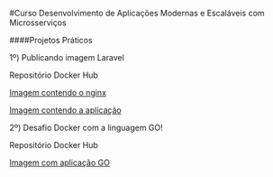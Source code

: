 #Curso Desenvolvimento de Aplicações Modernas e Escaláveis com Microsserviços

####Projetos Práticos

1º) Publicando imagem Laravel

Repositório Docker Hub

[Imagem contendo o nginx](https://hub.docker.com/repository/docker/kleberlyra/fullcycle-nginx)

[Imagem contendo a aplicação](https://hub.docker.com/repository/docker/kleberlyra/fullcycle-app)

2º) Desafio Docker com a linguagem GO!

Repositório Docker Hub

[Imagem com aplicação GO](https://hub.docker.com/repository/docker/kleberlyra/codeeducation)
